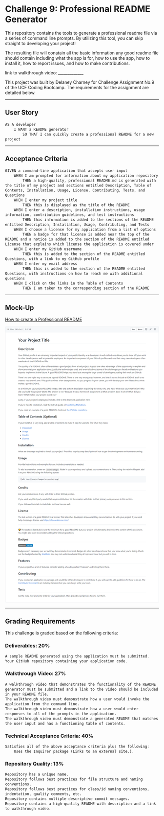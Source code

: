 
# Challenge 9: Professional README Generator

This repository contains the tools to generate a professional readme file via a series of command line prompts. By utilizing this tool, you can skip straight to developing your project!

The resulting file will conatain all the basic information any good readme file should contain including what the app is for, how to use the app, how to install it, how to report issues, and how to make contributions.

link to walkthrough video: _____________

This project was built by Delaney Charney for Challenge Assignment No.9 of the UCF Coding Bootcamp. The requirements for the assignment are detailed below.

---

## User Story

    AS A developer
        I WANT a README generator
            SO THAT I can quickly create a professional README for a new project


---

## Acceptance Criteria

    GIVEN a command-line application that accepts user input
        WHEN I am prompted for information about my application repository
            THEN a high-quality, professional README.md is generated with the title of my project and sections entitled Description, Table of Contents, Installation, Usage, License, Contributing, Tests, and Questions
        WHEN I enter my project title
            THEN this is displayed as the title of the README
        WHEN I enter a description, installation instructions, usage information, contribution guidelines, and test instructions
            THEN this information is added to the sections of the README entitled Description, Installation, Usage, Contributing, and Tests
        WHEN I choose a license for my application from a list of options
            THEN a badge for that license is added near the top of the README and a notice is added to the section of the README entitled License that explains which license the application is covered under
        WHEN I enter my GitHub username
            THEN this is added to the section of the README entitled Questions, with a link to my GitHub profile
        WHEN I enter my email address
            THEN this is added to the section of the README entitled Questions, with instructions on how to reach me with additional questions
        WHEN I click on the links in the Table of Contents
            THEN I am taken to the corresponding section of the README

---

## Mock-Up

[How to create a Professional README](./dist/readme-guide.md)

![Assignment mockup image](./dist/README_mockup.png)

---

## Grading Requirements

This challenge is graded based on the following criteria:

### Deliverables: 20%
    A sample README generated using the application must be submitted.
    Your GitHub repository containing your application code.

### Walkthrough Video: 27%
    A walkthrough video that demonstrates the functionality of the README generator must be submitted and a link to the video should be included in your README file.
    The walkthrough video must demonstrate how a user would invoke the application from the command line.
    The walkthrough video must demonstrate how a user would enter responses to all of the prompts in the application.
    The walkthrough video must demonstrate a generated README that matches the user input and has a functioning table of contents.

### Technical Acceptance Criteria: 40%
    Satisfies all of the above acceptance criteria plus the following:
        Uses the Inquirer package (Links to an external site.).

### Repository Quality: 13%
    Repository has a unique name.
    Repository follows best practices for file structure and naming conventions.
    Repository follows best practices for class/id naming conventions, indentation, quality comments, etc.
    Repository contains multiple descriptive commit messages.
    Repository contains a high-quality README with description and a link to walkthrough video.